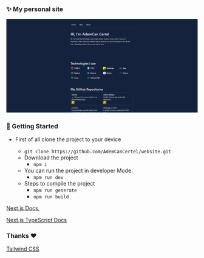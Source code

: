 ### ✨ My personal site
<img src="./demo/website_img.png"/>

### 🧱 Getting  Started
  - First of all clone the project to your device 
       - `git clone https://github.com/AdemCanCertel/website.git`

    * Download the project
        - `npm i`
    * You can run the project in developer Mode.
        - `npm run dev`
    * Steps to compile the project
        - `npm run generate`
        - `npm run build`

[Next.js Docs](https://nextjs.org/docs), 

[Next.js TypeScript Docs](https://nextjs.org/docs/basic-features/typescript)

### Thanks ❤️
[Tailwind CSS](https://tailwindcss.com/) 
